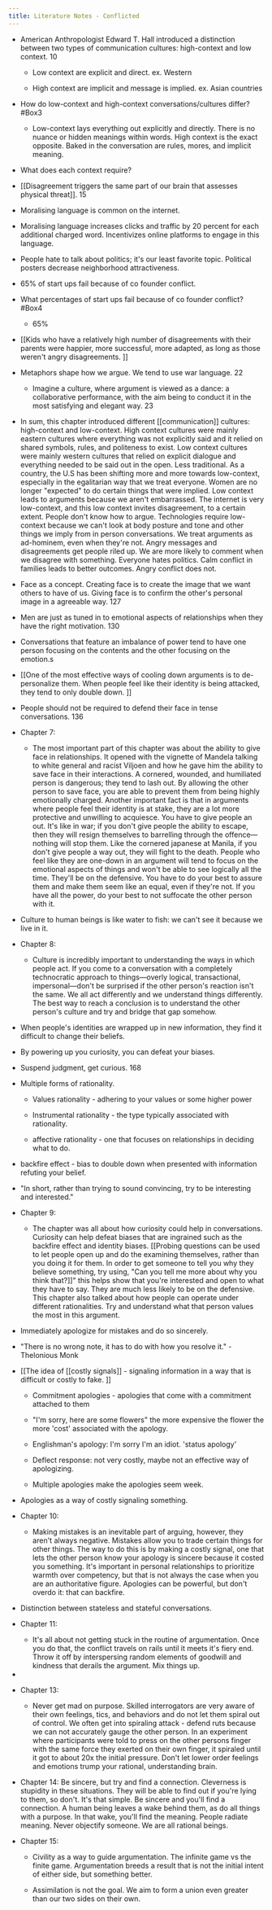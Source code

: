 ```yaml
---
title: Literature Notes - Conflicted
---
```


- American Anthropologist Edward T. Hall introduced a distinction between two types of communication cultures: high-context and low context. 10
	 - Low context are explicit and direct. ex. Western

	 - High context are implicit and message is implied. ex. Asian countries

- How do low-context and high-context conversations/cultures differ? #Box3
	 - Low-context lays everything out explicitly and directly. There is no nuance or hidden meanings within words. High context is the exact opposite. Baked in the conversation are rules, mores, and implicit meaning. 

- What does each context require?

- [[Disagreement triggers the same part of our brain that assesses physical threat]]. 15

- Moralising language is common on the internet. 

- Moralising language increases clicks and traffic by 20 percent for each additional charged word. Incentivizes online platforms to engage in this language. 

- People hate to talk about politics; it's our least favorite topic. Political posters decrease neighborhood attractiveness. 

- 65% of start ups fail because of co founder conflict. 

- What percentages of start ups fail because of co founder conflict? #Box4
	 - 65%

- [[Kids who have a relatively high number of disagreements with their parents were happier, more successful, more adapted, as long as those weren't angry disagreements. ]]

- Metaphors shape how we argue. We tend to use war language. 22
	 - Imagine a culture, where argument is viewed as a dance: a collaborative performance, with the aim being to conduct it in the most satisfying and elegant way.  23

- In sum, this chapter introduced different [[communication]] cultures: high-context and low-context. High context cultures were mainly eastern cultures where everything was not explicitly said and it relied on shared symbols, rules, and politeness to exist. Low context cultures were mainly western cultures that relied on explicit dialogue and everything needed to be said out in the open. Less traditional. As a country, the U.S has been shifting more and more towards low-context, especially in the egalitarian way that we treat everyone. Women are no longer "expected" to do certain things that were implied. Low context leads to arguments because we aren't embarrassed. The internet is very low-context, and this low context invites disagreement, to a certain extent. People don't know how to argue. Technologies require low-context because we can't look at body posture and tone and other things we imply from in person conversations.  We treat arguments as ad-hominem, even when they're not. Angry messages and disagreements get people riled up. We are more likely to comment when we disagree with something. Everyone hates politics. Calm conflict in families leads to better outcomes. Angry conflict does not. 

- Face as a concept. Creating face is to create the image that we want others to have of us. Giving face is to confirm the other's personal image in a agreeable way. 127

- Men are just as tuned in to emotional aspects of relationships when they have the right motivation. 130

- Conversations that feature an imbalance of power tend to have one person focusing on the contents and the other focusing on the emotion.s

- [[One of the most effective ways of cooling down arguments is to de-personalize them. When people feel like their identity is being attacked, they tend to only double down. ]]

- People should not be required to defend their face in tense conversations. 136

- Chapter 7:
	 - The most important part of this chapter was about the ability to give face in relationships. It opened with the vignette of Mandela talking to white general and racist Viljoen and how he gave him the ability to save face in their interactions. A cornered, wounded, and humiliated person is dangerous; they tend to lash out. By allowing the other person to save face, you are able to prevent them from being highly emotionally charged. Another important fact is that in arguments where people feel their identity is at stake, they are a lot more protective and unwilling to acquiesce. You have to give people an out. It's like in war; if you don't give people the ability to escape, then they will resign themselves to barrelling through the offence—nothing will stop them. Like the cornered japanese at Manila, if you don't give people a way out, they will fight to the death. People who feel like they are one-down in an argument will tend to focus on the emotional aspects of things and won't be able to see logically all the time. They'll be on the defensive. You have to do your best to assure them and make them seem like an equal, even if they're not. If you have all the power, do your best to not suffocate the other person with it. 

- Culture to human beings is like water to fish: we can't see it because we live in it. 

- Chapter 8:
	 - Culture is incredibly important to understanding the ways in which people act. If you come to a conversation with a completely technocratic approach to things—overly logical, transactional, impersonal—don't be surprised if the other person's reaction isn't the same. We all act differently and we understand things differently. The best way to reach a conclusion is to understand the other person's culture and try and bridge that gap somehow. 

- When people's identities are wrapped up in new information, they find it difficult to change their beliefs. 

- By powering up you curiosity, you can defeat your biases. 

- Suspend judgment, get curious. 168

- Multiple forms of rationality. 
	 - Values rationality - adhering to your values or some higher power

	 - Instrumental rationality - the type typically associated with rationality. 

	 - affective rationality - one that focuses on relationships in deciding what to do. 

- backfire effect - bias to double down when presented with information refuting your belief.

- "In short, rather than trying to sound convincing, try to be interesting and interested."

- Chapter 9: 
	 - The chapter was all about how curiosity could help in conversations. Curiosity can help defeat biases that are ingrained such as the backfire effect and identity biases. [[Probing questions can be used to let people open up and do the examining themselves, rather than you doing it for them. In order to get someone to tell you why they believe something, try using, "Can you tell me more about why you think that?]]" this helps show that you're interested and open to what they have to say. They are much less likely to be on the defensive. This chapter also talked about how people can operate under different rationalities. Try and understand what that person values the most in this argument. 

- Immediately apologize for mistakes and do so sincerely. 

- "There is no wrong note, it has to do with how you resolve it." - Thelonious Monk

- [[The idea of [[costly signals]] - signaling information in a way that is difficult or costly to fake. ]]
	 - Commitment apologies - apologies that come with a commitment attached to them

	 - "I'm sorry, here are some flowers" the more expensive the flower the more 'cost' associated with the apology. 

	 - Englishman's apology: I'm sorry I'm an idiot. 'status apology'

	 - Deflect response: not very costly, maybe not an effective way of apologizing. 

	 - Multiple apologies make the apologies seem week.

- Apologies as a way of costly signaling something. 

- Chapter 10:
	 - Making mistakes is an inevitable part of arguing, however, they aren't always negative. Mistakes allow you to trade certain things for other things. The way to do this is by making a costly signal, one that lets the other person know your apology is sincere because it costed you something. It's important in personal relationships to prioritize warmth over competency, but that is not always the case when you are an authoritative figure. Apologies can be powerful, but don't overdo it: that can backfire. 

- Distinction between stateless and stateful conversations.

- Chapter 11:
	 - It's all about not getting stuck in the routine of argumentation. Once you do that, the conflict travels on rails until it meets it's fiery end. Throw it off by interspersing random elements of goodwill and kindness that derails the argument. Mix things up. 

- 

- Chapter 13:
	 - Never get mad on purpose. Skilled interrogators are very aware of their own feelings, tics, and behaviors and do not let them spiral out of control. We often get into spiraling attack - defend ruts because we can not accurately gauge the other person. In an experiment where participants were told to press on the other persons finger with the same force they exerted on their own finger, it spiraled until it got to about 20x the initial pressure. Don't let lower order feelings and emotions trump your rational, understanding brain. 

- Chapter 14: Be sincere, but try and find a connection. Cleverness is stupidity in these situations. They will be able to find out if you're lying to them, so don't. It's that simple. Be sincere and you'll find a connection. A human being leaves a wake behind them, as do all things with a purpose. In that wake, you'll find the meaning. People radiate meaning. Never objectify someone. We are all rational beings. 

- Chapter 15: 
	 - Civility as a way to guide argumentation. The infinite game vs the finite game. Argumentation breeds a result that is not the initial intent of either side, but something better.

	 - Assimilation is not the goal. We aim to form a union even greater than our two sides on their own. 
